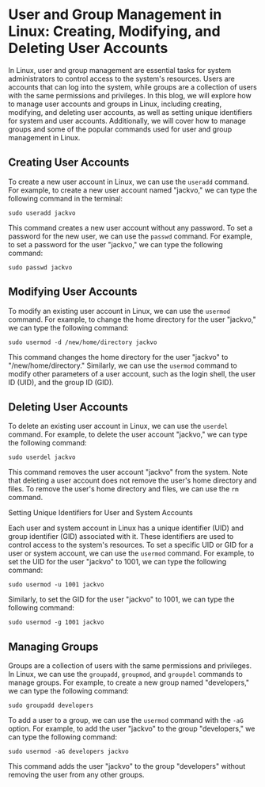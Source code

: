 # User and Group Management in Linux: Creating, Modifying, and Deleting User Accounts

In Linux, user and group management are essential tasks for system administrators to control access to the system's resources. Users are accounts that can log into the system, while groups are a collection of users with the same permissions and privileges. In this blog, we will explore how to manage user accounts and groups in Linux, including creating, modifying, and deleting user accounts, as well as setting unique identifiers for system and user accounts. Additionally, we will cover how to manage groups and some of the popular commands used for user and group management in Linux.

## Creating User Accounts

To create a new user account in Linux, we can use the `useradd` command. For example, to create a new user account named "jackvo," we can type the following command in the terminal:

```
sudo useradd jackvo
```

This command creates a new user account without any password. To set a password for the new user, we can use the `passwd` command. For example, to set a password for the user "jackvo," we can type the following command:

```
sudo passwd jackvo
```

## Modifying User Accounts

To modify an existing user account in Linux, we can use the `usermod` command. For example, to change the home directory for the user "jackvo," we can type the following command:

```
sudo usermod -d /new/home/directory jackvo
```

This command changes the home directory for the user "jackvo" to "/new/home/directory." Similarly, we can use the `usermod` command to modify other parameters of a user account, such as the login shell, the user ID (UID), and the group ID (GID).

## Deleting User Accounts

To delete an existing user account in Linux, we can use the `userdel` command. For example, to delete the user account "jackvo," we can type the following command:

```
sudo userdel jackvo
```

This command removes the user account "jackvo" from the system. Note that deleting a user account does not remove the user's home directory and files. To remove the user's home directory and files, we can use the `rm` command.

Setting Unique Identifiers for User and System Accounts

Each user and system account in Linux has a unique identifier (UID) and group identifier (GID) associated with it. These identifiers are used to control access to the system's resources. To set a specific UID or GID for a user or system account, we can use the `usermod` command. For example, to set the UID for the user "jackvo" to 1001, we can type the following command:

```
sudo usermod -u 1001 jackvo
```

Similarly, to set the GID for the user "jackvo" to 1001, we can type the following command:

```
sudo usermod -g 1001 jackvo
```

## Managing Groups

Groups are a collection of users with the same permissions and privileges. In Linux, we can use the `groupadd`, `groupmod`, and `groupdel` commands to manage groups. For example, to create a new group named "developers," we can type the following command:

```
sudo groupadd developers
```

To add a user to a group, we can use the `usermod` command with the `-aG` option. For example, to add the user "jackvo" to the group "developers," we can type the following command:

```
sudo usermod -aG developers jackvo
```

This command adds the user "jackvo" to the group "developers" without removing the user from any other groups.

